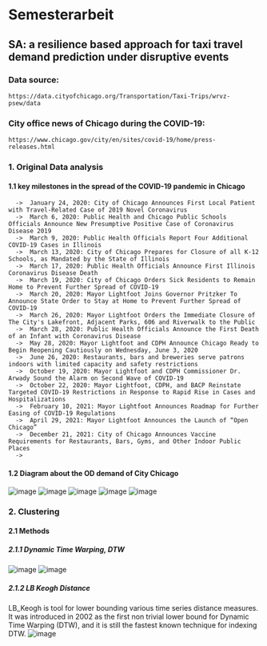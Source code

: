 # Semesterarbeit
## SA: a resilience based approach for taxi travel demand prediction under disruptive events

### Data source: 
    https://data.cityofchicago.org/Transportation/Taxi-Trips/wrvz-psew/data

### City office news of Chicago during the COVID-19: 
    https://www.chicago.gov/city/en/sites/covid-19/home/press-releases.html

###   1. Original Data analysis

####  1.1 key milestones in the spread of the COVID-19 pandemic in Chicago

      ->  January 24, 2020: City of Chicago Announces First Local Patient with Travel-Related Case of 2019 Novel Coronavirus
      ->  March 6, 2020: Public Health and Chicago Public Schools Officials Announce New Presumptive Positive Case of Coronavirus Disease 2019
      ->  March 9, 2020: Public Health Officials Report Four Additional COVID-19 Cases in Illinois 
      ->  March 13, 2020: City of Chicago Prepares for Closure of all K-12 Schools, as Mandated by the State of Illinois
      ->  March 17, 2020: Public Health Officials Announce First Illinois Coronavirus Disease Death
      ->  March 19, 2020: City of Chicago Orders Sick Residents to Remain Home to Prevent Further Spread of COVID-19
      ->  March 20, 2020: Mayor Lightfoot Joins Governor Pritzker To Announce State Order to Stay at Home to Prevent Further Spread of COVID-19
      ->  March 26, 2020: Mayor Lightfoot Orders the Immediate Closure of The City's Lakefront, Adjacent Parks, 606 and Riverwalk to the Public
      ->  March 28, 2020: Public Health Officials Announce the First Death of an Infant with Coronavirus Disease
      ->  May 28, 2020: Mayor Lightfoot and CDPH Announce Chicago Ready to Begin Reopening Cautiously on Wednesday, June 3, 2020
      ->  June 26, 2020: Restaurants, bars and breweries serve patrons indoors with limited capacity and safety restrictions
      ->  October 19, 2020: Mayor Lightfoot and CDPH Commissioner Dr. Arwady Sound the Alarm on Second Wave of COVID-19
      ->  October 22, 2020: Mayor Lightfoot, CDPH, and BACP Reinstate Targeted COVID-19 Restrictions in Response to Rapid Rise in Cases and Hospitalizations
      ->  February 10, 2021: Mayor Lightfoot Announces Roadmap for Further Easing of COVID-19 Regulations
      ->  April 29, 2021: Mayor Lightfoot Announces the Launch of “Open Chicago”
      ->  December 21, 2021: City of Chicago Announces Vaccine Requirements for Restaurants, Bars, Gyms, and Other Indoor Public Places
      ->  

#### 1.2 Diagram about the OD demand of City Chicago
![image](https://github.com/EisenHanhan/semesterarbeit/blob/main/IMG/OD_demand_2020.png)
![image](https://github.com/EisenHanhan/semesterarbeit/blob/main/IMG/OD_demand_2019.png)
![image](https://github.com/EisenHanhan/semesterarbeit/blob/main/IMG/OD_demand_Recovery.png)
![image](https://github.com/EisenHanhan/semesterarbeit/blob/main/IMG/OD_demand_early.png)
![image](https://github.com/EisenHanhan/semesterarbeit/blob/main/IMG/Event_recovery_process.png)
 
###   2. Clustering

####  2.1 Methods

#####  2.1.1 Dynamic Time Warping, DTW
![image](https://github.com/EisenHanhan/semesterarbeit/blob/main/IMG/Dynamic%20Time%20Warping.png)
![image](https://github.com/EisenHanhan/semesterarbeit/blob/main/IMG/DTW.png)
#####  2.1.2 LB Keogh Distance
LB_Keogh is tool for lower bounding various time series distance measures. It was introduced in 2002 as the first non trivial lower bound for Dynamic Time Warping (DTW), and it is still the fastest known technique for indexing DTW.
![image](https://github.com/EisenHanhan/semesterarbeit/blob/main/IMG/LB_Keogh.png)

